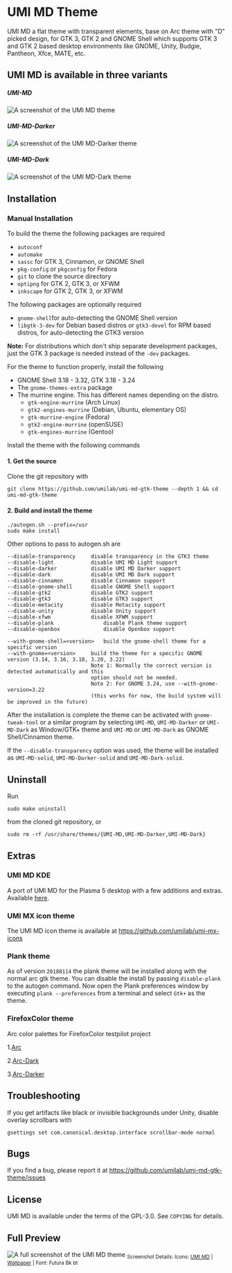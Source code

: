 # UMI MD Theme

UMI MD a flat theme with transparent elements, base on Arc theme with "D" picked design, for GTK 3, GTK 2 and GNOME Shell which supports GTK 3 and GTK 2 based desktop environments like GNOME, Unity, Budgie, Pantheon, Xfce, MATE, etc.

## UMI MD is available in three variants 

##### UMI-MD

![A screenshot of the UMI MD theme](http://tnga.github.io/sharedbazar/_assets/images/umi-mvx-dee-screenshot-20190511111010.png)

##### UMI-MD-Darker

![A screenshot of the UMI MD-Darker theme](http://tnga.github.io/sharedbazar/_assets/images/umi-mvx-dee-dr-screenshot-20190511111053.png)

##### UMI-MD-Dark

![A screenshot of the UMI MD-Dark theme](http://tnga.github.io/sharedbazar/_assets/images/umi-mvx-dee-d-screenshot-20190511110943.png)

## Installation

### Manual Installation

To build the theme the following packages are required
* `autoconf`
* `automake`
* `sassc` for GTK 3, Cinnamon, or GNOME Shell
* `pkg-config` or `pkgconfig` for Fedora
* `git` to clone the source directory
* `optipng` for GTK 2, GTK 3, or XFWM
* `inkscape` for GTK 2, GTK 3, or XFWM

The following packages are optionally required
* `gnome-shell`for auto-detecting the GNOME Shell version
* `libgtk-3-dev` for Debian based distros or `gtk3-devel` for RPM based distros, for auto-detecting the GTK3 version

**Note:** For distributions which don't ship separate development packages, just the GTK 3 package is needed instead of the `-dev` packages.

For the theme to function properly, install the following
* GNOME Shell 3.18 - 3.32, GTK 3.18 - 3.24
* The `gnome-themes-extra` package
* The murrine engine. This has different names depending on the distro.
  * `gtk-engine-murrine` (Arch Linux)
  * `gtk2-engines-murrine` (Debian, Ubuntu, elementary OS)
  * `gtk-murrine-engine` (Fedora)
  * `gtk2-engine-murrine` (openSUSE)
  * `gtk-engines-murrine` (Gentoo)

Install the theme with the following commands

#### 1. Get the source

Clone the git repository with

    git clone https://github.com/umilab/umi-md-gtk-theme --depth 1 && cd umi-md-gtk-theme

#### 2. Build and install the theme

    ./autogen.sh --prefix=/usr
    sudo make install

Other options to pass to autogen.sh are

    --disable-transparency     disable transparency in the GTK3 theme
    --disable-light            disable UMI MD Light support
    --disable-darker           disable UMI MD Darker support
    --disable-dark             disable UMI MD Dark support
    --disable-cinnamon         disable Cinnamon support
    --disable-gnome-shell      disable GNOME Shell support
    --disable-gtk2             disable GTK2 support
    --disable-gtk3             disable GTK3 support
    --disable-metacity         disable Metacity support
    --disable-unity            disable Unity support
    --disable-xfwm             disable XFWM support
    --disable-plank                disable Plank theme support
    --disable-openbox              disable Openbox support

    --with-gnome-shell=<version>   build the gnome-shell theme for a specific version
    --with-gnome=<version>     build the theme for a specific GNOME version (3.14, 3.16, 3.18, 3.20, 3.22)
                               Note 1: Normally the correct version is detected automatically and this
                               option should not be needed.
                               Note 2: For GNOME 3.24, use --with-gnome-version=3.22
                               (this works for now, the build system will be improved in the future)

After the installation is complete the theme can be activated with `gnome-tweak-tool` or a similar program by selecting `UMI-MD`, `UMI-MD-Darker` or `UMI-MD-Dark` as Window/GTK+ theme and `UMI-MD` or `UMI-MD-Dark` as GNOME Shell/Cinnamon theme.

If the `--disable-transparency` option was used, the theme will be installed as `UMI-MD-solid`, `UMI-MD-Darker-solid` and `UMI-MD-Dark-solid`.

## Uninstall

Run

    sudo make uninstall

from the cloned git repository, or

    sudo rm -rf /usr/share/themes/{UMI-MD,UMI-MD-Darker,UMI-MD-Dark}

## Extras

### UMI MD KDE
A port of UMI MD for the Plasma 5 desktop with a few additions and extras. Available [here](https://github.com/PapirusDevelopmentTeam/arc-kde).

### UMI MX icon theme
The UMI MD icon theme is available at https://github.com/umilab/umi-mx-icons

### Plank theme
As of version `20180114` the plank theme will be installed along with the normal arc gtk theme. You can disable the install by passing `disable-plank` to the autogen command.
Now open the Plank preferences window by executing `plank --preferences` from a terminal and select `Gtk+` as the theme.

### FirefoxColor theme
Arc color palettes for FirefoxColor testpilot project

1.[Arc](https://color.firefox.com/?theme=XQAAAALsAAAAAAAAAABBqYhm849SCiazH1KEGccwS-xNVAWBveAusLC2VAlvlSjJ6UJSeqAgCYbdusEoPO6gs3O7v6uHbeft01vfMj--IcmWccV5ZVhbS5pAY21H4rQoo83UfS5UcAgLsFRnmMUloj0SFmW1HehCUMDfDxPPF1kUuA9qWMRgNi28lIsiXLMPZZcTMJdrmyjo335zNimxUcokvCK-KCKaas3H1WasbB4OVMJidW2cC2pVrAp_-pQmAA)

2.[Arc-Dark](https://color.firefox.com/?theme=XQAAAALsAAAAAAAAAABBqYhm849SCiazH1KEGccwS-xNVAVYwOBtiY0uPWyYE7WQD-5SgdZ71r2F-lXEQxrGAEzv_buK8bCyok70SsUy0GeciWa6veHgAFpeOvR5esr0TgHrmzAVtbaluSV2pYGKFkF03u_F69WpX-5y0OWddI2Y12nn6XZrfhTCe6wjAGRgrpfgKzbG8oTgp9v362NBpHcLnPzzzzC_3PGq4PfhQJimy-2PSgzHFoG6322X_-hAUAA)

3.[Arc-Darker](https://color.firefox.com/?theme=XQAAAALsAAAAAAAAAABBqYhm849SCiazH1KEGccwS-xNVAWBveAusLC2VAlvlSjJ6UJSeqAgCYbdusEoPO6gs3O7v6uHbeft01vfMkT1y4Tf1nzX1xYaRp0u6XBPage606lAwQt0F0O7Q6pf8R-lAjw8ljDMgG2fgvNk2K-ZUhapxWWNnKLb0LTrm1yLUWJYMgTx2cr9o4MWazvWLg9DPQcdumiH0qiUFROpAtIMassKweMS9iAEenpp0qT_Et_AAA)

## Troubleshooting

If you get artifacts like black or invisible backgrounds under Unity, disable overlay scrollbars with

    gsettings set com.canonical.desktop.interface scrollbar-mode normal

## Bugs
If you find a bug, please report it at https://github.com/umilab/umi-md-gtk-theme/issues

## License
UMI MD is available under the terms of the GPL-3.0. See `COPYING` for details.

## Full Preview
![A full screenshot of the UMI MD theme](http://tnga.github.io/sharedbazar/_assets/images/umi-mvx-dee-lde-screenshot-20190511112245.png)
<sub>Screenshot Details: Icons: [UMI MD](https://github.com/umilab/umi-mvx-icons) | [Wallpaper](https://wallpapers.cimiro.com/wp-content/uploads/sites/4/2019/01/background-beach-beautiful-207135-1.jpg) | Font: Futura Bk bt</sub>
